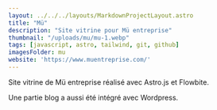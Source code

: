 ```yaml
---
layout: ../../../layouts/MarkdownProjectLayout.astro
title: "Mü"
description: "Site vitrine pour Mü entreprise"
thumbnail: "/uploads/mu/mu-1.webp"
tags: [javascript, astro, tailwind, git, github]
imagesFolder: mu
website: 'https://www.muentreprise.com/'
---
```


Site vitrine de Mü entreprise réalisé avec Astro.js et Flowbite.

Une partie blog a aussi été intégré avec Wordpress.


